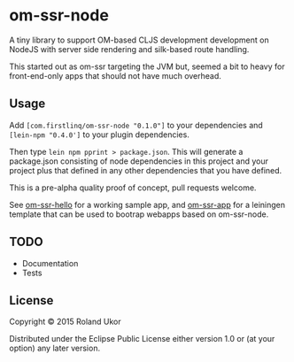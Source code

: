 # om-ssr-node

A tiny library to support OM-based CLJS development development on NodeJS with server side rendering and silk-based route handling.

This started out as om-ssr targeting the JVM but, seemed a bit to heavy for front-end-only apps that should not have much overhead.

## Usage

Add `[com.firstlinq/om-ssr-node "0.1.0"]` to your dependencies and `[lein-npm "0.4.0']` to your plugin dependencies. 

Then type `lein npm pprint > package.json`. This will generate a package.json consisting of node dependencies in this project and your project plus that defined in any other dependencies that you have defined. 


This is a pre-alpha quality proof of concept, pull requests welcome.

See [om-ssr-hello](http://github.com/rukor/om-ssr-hello) for a working sample app, and [om-ssr-app](http://github.com/rukor/om-ssr-app) for a leiningen template that can be 
used to bootrap webapps based on om-ssr-node.

## TODO

- Documentation
- Tests

## License

Copyright © 2015 Roland Ukor

Distributed under the Eclipse Public License either version 1.0 or (at
your option) any later version.
